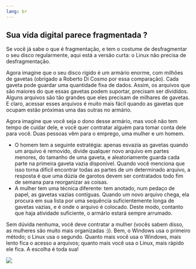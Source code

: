 ```yaml
---
lang: br
---
```




                                             
<h2>Sua vida digital parece fragmentada ?</h2>

Se você já sabe o que é fragmentação, e tem o costume de 
desfragmentar o seu disco regularmente, aqui está a versão curta: o 
Linux não precisa de desfragmentação.

Agora imagine que o seu disco rígido é um armário enorme, com milhões 
de gavetas (obrigado a Roberto Di Cosmo por essa comparação). Cada 
gaveta pode guardar uma quantidade fixa de dados. Assim, os arquivos que 
são maiores do que essas gavetas podem suportar, precisam ser divididos. 
Alguns arquivos são tão grandes que eles precisam de milhares de 
gavetas. E claro, acessar esses arquivos é muito mais fácil quando as 
gavetas que ocupam estão próximas uma das outras no armário.

Agora imagine que você seja o dono desse armário, mas você não tem 
tempo de cuidar dele, e você quer contratar alguém para tomar conta dele 
para você. Duas pessoas vêm para o emprego, uma mulher e um homem.

<ul>

<li>O homem tem a seguinte estratégia: apenas esvazia as gavetas quando 
um arquivo é removido, divide qualquer novo arquivo em partes menores, 
do tamanho de uma gaveta, e aleatoriamente guarda cada parte na primeira 
gaveta vazia disponível. Quando você menciona que isso torna difícil 
encontrar todas as partes de um determinado arquivo, a resposta é que 
uma dúzia de garotos devem ser contratados todo fim de semana para 
reorganizar as coisas.</li>

<li>A mulher tem uma técnica diferente: tem anotado, num pedaço de 
papel, as gavetas vazias contíguas. Quando um novo arquivo chega, ela 
procura em sua lista por uma sequência suficientemente longa de gavetas 
vazias, e é onde o arquivo é colocado. Deste modo, contanto que haja 
atividade suficiente, o armário estará sempre arrumado.</li>

</ul>

Sem dúvida nenhuma, você deve contratar a mulher (vocês sabem disso, 
as mulheres são muito mais organizadas :)). Bem, o Windows usa o 
primeiro método; o Linux usa o segundo. Quanto mais você usa o Windows, 
mais lento fica o acesso a arquivos; quanto mais você usa o Linux, mais 
rápido ele fica. A escolha é toda sua!

<img src="Images/defragment.png" />




